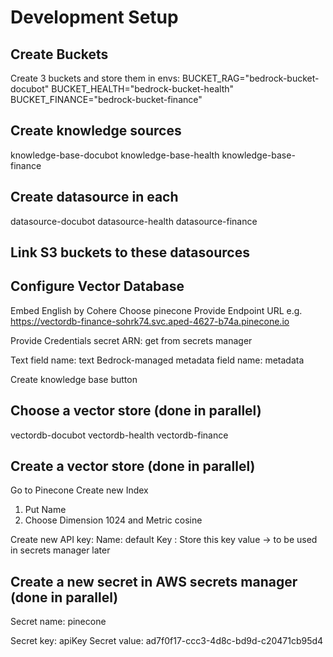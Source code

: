 # Development Setup

## Create Buckets

Create 3 buckets and store them in envs:
BUCKET_RAG="bedrock-bucket-docubot"
BUCKET_HEALTH="bedrock-bucket-health"
BUCKET_FINANCE="bedrock-bucket-finance"


## Create knowledge sources

knowledge-base-docubot
knowledge-base-health
knowledge-base-finance

## Create datasource in each

datasource-docubot
datasource-health
datasource-finance

## Link S3 buckets to these datasources

## Configure Vector Database

Embed English by Cohere
Choose pinecone
Provide Endpoint URL e.g.
https://vectordb-finance-sohrk74.svc.aped-4627-b74a.pinecone.io

Provide Credentials secret ARN: get from secrets manager

Text field name: text
Bedrock-managed metadata field name: metadata


Create knowledge base button
## Choose a vector store (done in parallel)

vectordb-docubot
vectordb-health
vectordb-finance




## Create a vector store (done in parallel)
Go to Pinecone
Create new Index
1) Put Name
2) Choose Dimension 1024 and Metric cosine

Create new API key:
Name: default
Key : Store this key value -> to be used in secrets manager later



## Create a new secret in AWS secrets manager (done in parallel)
Secret name: pinecone


Secret key: apiKey
Secret value: ad7f0f17-ccc3-4d8c-bd9d-c20471cb95d4